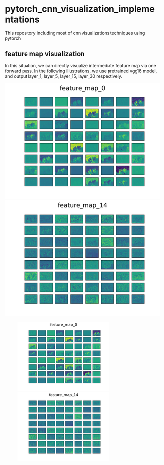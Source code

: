 # pytorch_cnn_visualization_implementations
This repository including most of cnn visualizations techniques using pytorch


## feature map visualization

In this situation, we can directly visualize intermediate feature map via one forward pass. In the following illustrations, we use pretrained vgg16 model, and output layer_1, layer_5, layer_15, layer_30 respectively.

![feature_map_0](./images/feature_map_0.jpg)![feature_map_14](./images/feature_map_14.jpg)
<figure class="half">
    <img src="./images/feature_map_0.jpg" width="300"/><img src="./images/feature_map_14.jpg" width="300"/>
</figure>

